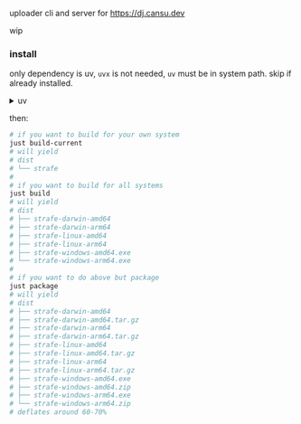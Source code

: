 uploader cli and server for https://dj.cansu.dev

wip

### install

only dependency is uv, `uvx` is not needed, `uv` must be in system path. skip if already installed.

<details>

<summary> uv </summary>

macos // linux
```bash
curl -LsSf https://astral.sh/uv/install.sh | sh
# inspect the script if you want to
curl -LsSf https://astral.sh/uv/install.sh | less
```
windows
```bash
powershell -ExecutionPolicy ByPass -c "irm https://astral.sh/uv/install.ps1 | iex"
# inspect the script if you want to
powershell -c "irm https://astral.sh/uv/install.ps1 | more"
```
if you dont want installation scripts just https://docs.astral.sh/uv/getting-started/installation/#installation-methods pick one, make sure `uv` binary is in path.


</details>

then:

```bash
# if you want to build for your own system
just build-current
# will yield
# dist
# └── strafe
#
# if you want to build for all systems
just build
# will yield
# dist
# ├── strafe-darwin-amd64
# ├── strafe-darwin-arm64
# ├── strafe-linux-amd64
# ├── strafe-linux-arm64
# ├── strafe-windows-amd64.exe
# └── strafe-windows-arm64.exe
#
# if you want to do above but package 
just package
# will yield
# dist
# ├── strafe-darwin-amd64
# ├── strafe-darwin-amd64.tar.gz
# ├── strafe-darwin-arm64
# ├── strafe-darwin-arm64.tar.gz
# ├── strafe-linux-amd64
# ├── strafe-linux-amd64.tar.gz
# ├── strafe-linux-arm64
# ├── strafe-linux-arm64.tar.gz
# ├── strafe-windows-amd64.exe
# ├── strafe-windows-amd64.zip
# ├── strafe-windows-arm64.exe
# └── strafe-windows-arm64.zip
# deflates around 60-70%
```